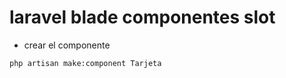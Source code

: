 # laravel blade componentes slot

* crear el componente

```
php artisan make:component Tarjeta
```


